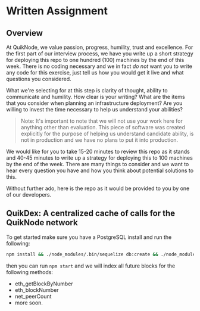 # Written Assignment

## Overview

At QuikNode, we value passion, progress, humility, trust and excellence. For the first part of our interview process, we have you write up a short strategy for deploying this repo to one hundred (100) machines by the end of this week. There is no coding necessary and we in fact _do not_ want you to write any code for this exercise, just tell us how you would get it live and what questions you considered.

What we're selecting for at this step is clarity of thought, ability to communicate and humility. How clear is your writing? What are the items that you consider when planning an infrastructure deployment? Are you willing to invest the time necessary to help us understand your abilities?

> Note: It's important to note that we will not use your work here for anything other than evaluation. This piece of software was created explicitly for the purpose of helping us understand candidate ability, is not in production and we have no plans to put it into production.

We would like for you to take 15-20 minutes to review this repo as it stands and 40-45 minutes to write up a strategy for deploying this to 100 machines by the end of the week. There are many things to consider and we want to hear every question you have and how you think about potential solutions to this.

Without further ado, here is the repo as it would be provided to you by one of our developers.

## QuikDex: A centralized cache of calls for the QuikNode network

To get started make sure you have a PostgreSQL install and run the following:

```sh
npm install && ./node_modules/.bin/sequelize db:create && ./node_modules/.bin/sequelize db:migrate
```

then you can run `npm start` and we will index all future blocks for the following methods:

- eth_getBlockByNumber
- eth_blockNumber
- net_peerCount
- more soon.
